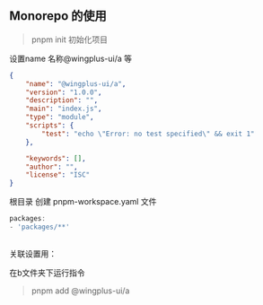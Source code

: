 ## Monorepo 的使用

> pnpm init 初始化项目

设置name 名称@wingplus-ui/a 等
```json
{
    "name": "@wingplus-ui/a",
    "version": "1.0.0",
    "description": "",
    "main": "index.js",
    "type": "module",
    "scripts": {
        "test": "echo \"Error: no test specified\" && exit 1"
    },

    "keywords": [],
    "author": "",
    "license": "ISC"
}
```

根目录 创建 pnpm-workspace.yaml  文件

```js   
packages:
- 'packages/**'
  
```

关联设置用：

在b文件夹下运行指令

> pnpm add @wingplus-ui/a 

